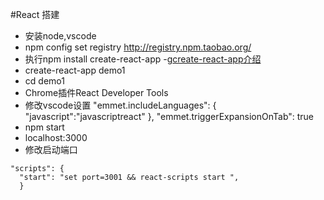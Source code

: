 #React 搭建
  * 安装node,vscode
  * npm config set registry http://registry.npm.taobao.org/
  * 执行npm install create-react-app -g[create-react-app介绍](https://www.jianshu.com/p/77bf3944b0f4)
  * create-react-app demo1
  * cd demo1
  * Chrome插件React Developer Tools
  * 修改vscode设置
  "emmet.includeLanguages": {
     "javascript":"javascriptreact"
    },
    "emmet.triggerExpansionOnTab": true
  * npm start
  * localhost:3000
  * 修改启动端口
  ```
  "scripts": {
    "start": "set port=3001 && react-scripts start ",
    }
  ```

